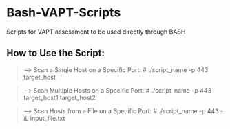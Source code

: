 # Bash-VAPT-Scripts
Scripts for VAPT assessment to be used directly through BASH

## How to Use the Script:

>--> Scan a Single Host on a Specific Port:
>\# ./script_name -p 443 target_host

>--> Scan Multiple Hosts on a Specific Port:
>\# ./script_name -p 443 target_host1 target_host2

>--> Scan Hosts from a File on a Specific Port:
>\# ./script_name -p 443 -iL input_file.txt
